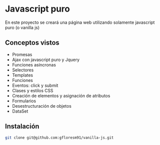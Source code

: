 # Javascript puro

En este proyecto se creará una página web utilizando solamente javascript puro (o vanilla js)

## Conceptos vistos

- Promesas
- Ajax con javascript puro y Jquery
- Funciones asíncronas
- Selectores
- Templates
- Funciones
- Eventos: click y submit
- Clases y estilos CSS
- Creación de elementos y asignación de atributos
- Formularios
- Desestructuración de objetos
- DataSet

## Instalación

```bash
git clone git@github.com:gfloresm91/vanilla-js.git
```